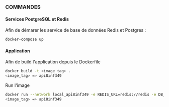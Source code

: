 ### COMMANDES

#### Services PostgreSQL et Redis

Afin de démarer les service de base de données Redis et Postgres :

```bash
docker-compose up
```

#### Application

Afin de build l'application depuis le Dockerfile

```bash
docker build -t <image_tag> .
<image_tag> => api8inf349
```

Run l'image

```bash
docker run --network local_api8inf349 -e REDIS_URL=redis://redis -e DB_HOST=172.19.0.3 -e DB_USER=admin -e DB_PASSWORD=pass -e DB_PORT=5432 -e DB_NAME=api8inf349 --rm -p 5000:5000 <image_tag>
<image_tag> => api8inf349
```
